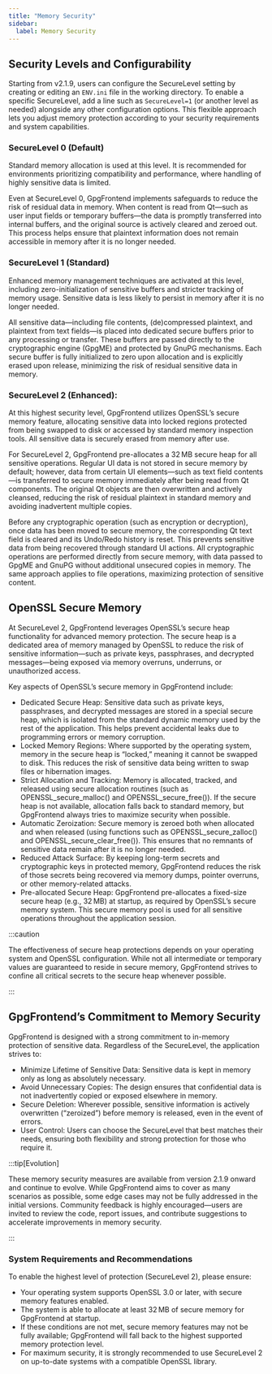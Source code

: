 ```yaml
---
title: "Memory Security"
sidebar:
  label: Memory Security
---
```


## Security Levels and Configurability

Starting from v2.1.9, users can configure the SecureLevel setting by creating or
editing an `ENV.ini` file in the working directory. To enable a specific
SecureLevel, add a line such as `SecureLevel=1` (or another level as needed)
alongside any other configuration options. This flexible approach lets you
adjust memory protection according to your security requirements and system
capabilities.

### SecureLevel 0 (Default)

Standard memory allocation is used at this level. It is recommended for
environments prioritizing compatibility and performance, where handling of
highly sensitive data is limited.

Even at SecureLevel 0, GpgFrontend implements safeguards to reduce the risk of
residual data in memory. When content is read from Qt—such as user input fields
or temporary buffers—the data is promptly transferred into internal buffers, and
the original source is actively cleared and zeroed out. This process helps
ensure that plaintext information does not remain accessible in memory after it
is no longer needed.

### SecureLevel 1 (Standard)

Enhanced memory management techniques are activated at this level, including
zero-initialization of sensitive buffers and stricter tracking of memory usage.
Sensitive data is less likely to persist in memory after it is no longer needed.

All sensitive data—including file contents, (de)compressed plaintext, and
plaintext from text fields—is placed into dedicated secure buffers prior to any
processing or transfer. These buffers are passed directly to the cryptographic
engine (GpgME) and protected by GnuPG mechanisms. Each secure buffer is fully
initialized to zero upon allocation and is explicitly erased upon release,
minimizing the risk of residual sensitive data in memory.

### SecureLevel 2 (Enhanced):

At this highest security level, GpgFrontend utilizes OpenSSL’s secure memory
feature, allocating sensitive data into locked regions protected from being
swapped to disk or accessed by standard memory inspection tools. All sensitive
data is securely erased from memory after use.

For SecureLevel 2, GpgFrontend pre-allocates a 32 MB secure heap for all
sensitive operations. Regular UI data is not stored in secure memory by default;
however, data from certain UI elements—such as text field contents—is
transferred to secure memory immediately after being read from Qt components.
The original Qt objects are then overwritten and actively cleansed, reducing the
risk of residual plaintext in standard memory and avoiding inadvertent multiple
copies.

Before any cryptographic operation (such as encryption or decryption), once data
has been moved to secure memory, the corresponding Qt text field is cleared and
its Undo/Redo history is reset. This prevents sensitive data from being
recovered through standard UI actions. All cryptographic operations are
performed directly from secure memory, with data passed to GpgME and GnuPG
without additional unsecured copies in memory. The same approach applies to file
operations, maximizing protection of sensitive content.

## OpenSSL Secure Memory

At SecureLevel 2, GpgFrontend leverages OpenSSL’s secure heap functionality for
advanced memory protection. The secure heap is a dedicated area of memory
managed by OpenSSL to reduce the risk of sensitive information—such as private
keys, passphrases, and decrypted messages—being exposed via memory overruns,
underruns, or unauthorized access.

Key aspects of OpenSSL’s secure memory in GpgFrontend include:

- Dedicated Secure Heap: Sensitive data such as private keys, passphrases, and
  decrypted messages are stored in a special secure heap, which is isolated from
  the standard dynamic memory used by the rest of the application. This helps
  prevent accidental leaks due to programming errors or memory corruption.
- Locked Memory Regions: Where supported by the operating system, memory in the
  secure heap is “locked,” meaning it cannot be swapped to disk. This reduces
  the risk of sensitive data being written to swap files or hibernation images.
- Strict Allocation and Tracking: Memory is allocated, tracked, and released
  using secure allocation routines (such as OPENSSL_secure_malloc() and
  OPENSSL_secure_free()). If the secure heap is not available, allocation falls
  back to standard memory, but GpgFrontend always tries to maximize security
  when possible.
- Automatic Zeroization: Secure memory is zeroed both when allocated and when
  released (using functions such as OPENSSL_secure_zalloc() and
  OPENSSL_secure_clear_free()). This ensures that no remnants of sensitive data
  remain after it is no longer needed.
- Reduced Attack Surface: By keeping long-term secrets and cryptographic keys in
  protected memory, GpgFrontend reduces the risk of those secrets being
  recovered via memory dumps, pointer overruns, or other memory-related attacks.
- Pre-allocated Secure Heap: GpgFrontend pre-allocates a fixed-size secure heap
  (e.g., 32 MB) at startup, as required by OpenSSL’s secure memory system. This
  secure memory pool is used for all sensitive operations throughout the
  application session.

:::caution

The effectiveness of secure heap protections depends on your operating
system and OpenSSL configuration. While not all intermediate or temporary values
are guaranteed to reside in secure memory, GpgFrontend strives to confine all
critical secrets to the secure heap whenever possible.

:::

## GpgFrontend’s Commitment to Memory Security

GpgFrontend is designed with a strong commitment to in-memory protection of
sensitive data. Regardless of the SecureLevel, the application strives to:

- Minimize Lifetime of Sensitive Data: Sensitive data is kept in memory only as
  long as absolutely necessary.
- Avoid Unnecessary Copies: The design ensures that confidential data is not
  inadvertently copied or exposed elsewhere in memory.
- Secure Deletion: Wherever possible, sensitive information is actively
  overwritten (“zeroized”) before memory is released, even in the event of
  errors.
- User Control: Users can choose the SecureLevel that best matches their needs,
  ensuring both flexibility and strong protection for those who require it.

:::tip[Evolution]

These memory security measures are available from version 2.1.9 onward and
continue to evolve. While GpgFrontend aims to cover as many scenarios as
possible, some edge cases may not be fully addressed in the initial versions.
Community feedback is highly encouraged—users are invited to review the code,
report issues, and contribute suggestions to accelerate improvements in memory
security.

:::

### System Requirements and Recommendations

To enable the highest level of protection (SecureLevel 2), please ensure:

- Your operating system supports OpenSSL 3.0 or later, with secure memory
  features enabled.
- The system is able to allocate at least 32 MB of secure memory for GpgFrontend
  at startup.
- If these conditions are not met, secure memory features may not be fully
  available; GpgFrontend will fall back to the highest supported memory
  protection level.
- For maximum security, it is strongly recommended to use SecureLevel 2 on
  up-to-date systems with a compatible OpenSSL library.
